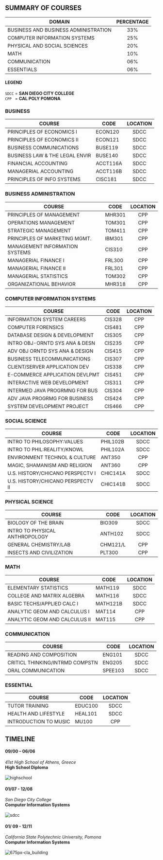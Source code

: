 ## SUMMARY OF COURSES 

| DOMAIN        | PERCENTAGE           |
| ------------- |:-------------:|
| BUSINESS AND BUSINESS ADMINISTRATION      | 33% |
| COMPUTER INFORMATION SYSTEMS      | 25%      |
| PHYSICAL AND SOCIAL SCIENCES | 20%      |
| MATH | 10%      |
| COMMUNICATION | 06%      |
| ESSENTIALS | 06%      |

#### LEGEND
`SDCC` = **SAN DIEGO CITY COLLEGE**<br>
`CPP `  = **CAL POLY POMONA**<br>

### BUSINESS 
| COURSE        | CODE           | LOCATION  |
| ------------- |-------------| :-----:|
| PRINCIPLES OF ECONOMICS I     | ECON120 | SDCC |
| PRINCIPLES OF ECONOMICS II    | ECON121 |   SDCC  |
| BUSINESS COMMUNICATIONS  | BUSE119 |    SDCC |
| BUSINESS LAW & THE LEGAL ENVIR | BUSE140 | SDCC |
| FINANCIAL ACCOUNTING     | ACCT116A      |  SDCC |
| MANAGERIAL ACCOUNTING  | ACCT116B     |   SDCC |
| PRINCIPLES OF INFO SYSTEMS      | CISC181 | SDCC |

### BUSINESS ADMINISTRATION 
| COURSE        | CODE           | LOCATION  |
| ------------- |-------------| :-----:|
| PRINCIPLES OF MANAGEMENT     | MHR301 | CPP |
| OPERATIONS MANAGEMENT    | TOM301 |  CPP   |
| STRATEGIC MANAGEMENT  | TOM411 |    CPP  |
| PRINCIPLES OF MARKETING MGMT. | IBM301 | CPP |
| MANAGEMENT INFORMATION SYSTEMS     | CIS310      |  CPP |
| MANAGERIAL FINANCE I  | FRL300     |   CPP |
| MANAGERIAL FINANCE II     | FRL301 | CPP |
| MANAGERIAL STATISTICS     | TOM302 | CPP |
| ORGANIZATIONAL BEHAVIOR   | MHR318 | CPP |

### COMPUTER INFORMATION SYSTEMS
| COURSE        | CODE           | LOCATION  |
| ------------- |-------------| :-----:|
| INFORMATION SYSTEM CAREERS     | CIS328 | CPP |
| COMPUTER FORENSICS    | CIS481 |  CPP   |
| DATABASE DESIGN & DEVELOPMENT  | CIS305 |    CPP  |
| INTRO OBJ-ORNTD SYS ANA & DESN | CIS235 | CPP |
| ADV OBJ ORNTD SYS ANA & DESIGN     | CIS415 |  CPP |
| BUSINESS TELECOMMUNICATIONS  | CIS307     |   CPP |
| CLIENT/SERVER APPLICATION DEV     | CIS338 | CPP |
| E-COMMERCE APPLICATION DEVLPMT    | CIS451 | CPP |
| INTERACTIVE WEB DEVELOPMENT   | CIS311 | CPP |
| INTERMED JAVA PROGRMNG FOR BUS   | CIS304 | CPP |
| ADV JAVA PROGRMG FOR BUSINESS   | CIS424 | CPP |
| SYSTEM DEVELOPMENT PROJECT  | CIS466 | CPP |

### SOCIAL SCIENCE 
| COURSE        | CODE           | LOCATION  |
| ------------- |-------------| :-----:|
| INTRO TO PHILOSOPHY:VALUES    | PHIL102B | SDCC |
| INTRO TO PHIL:REALITY/KNOWL   | PHIL102A | SDCC  |
| ENVIRONMENT TECHNOL & CULTURE  | ANT350 |    CPP |
| MAGIC, SHAMANISM AND RELIGION | ANT360 | CPP |
| U.S. HISTORY/CHICANO PERSPECTV I     | CHIC141A      |  SDCC |
| U.S. HISTORY/CHICANO PERSPECTV II  | CHIC141B    |   SDCC |

### PHYSICAL SCIENCE 
| COURSE        | CODE           | LOCATION  |
| ------------- |-------------| :-----:|
| BIOLOGY OF THE BRAIN    | BIO309 | SDCC |
| INTRO TO PHYSICAL ANTHROPOLOGY   | ANTH102 | SDCC  |
| GENERAL CHEMISTRY/LAB  | CHM121/L |    CPP |
| INSECTS AND CIVILIZATION | PLT300 | CPP |

### MATH 
| COURSE        | CODE           | LOCATION  |
| ------------- |-------------| :-----:|
| ELEMENTARY STATISTICS | MATH119 | SDCC |
| COLLEGE AND MATRIX ALGEBRA | MATH116 | SDCC | 
| BASIC TECHS/APPLIED CALC I | MATH121B | SDCC |
| ANALYTIC GEOM AND CALCULUS I | MAT114 | CPP | 
| ANALYTIC GEOM AND CALCULUS II | MAT115 | CPP |

### COMMUNICATION 
| COURSE        | CODE           | LOCATION  |
| ------------- |-------------| :-----:|
| READING AND COMPOSITION | ENG101 | SDCC | 
| CRITICL THINKING/INTRMD COMPSTN | ENG205 | SDCC |
| ORAL COMMUNICATION | SPEE103 | SDCC |

### ESSENTIAL 
| COURSE        | CODE           | LOCATION  |
| ------------- |-------------| :-----:|
| TUTOR TRAINING | EDUC100 | SDCC | 
| HEALTH AND LIFESTYLE | HEAL101 | SDCC | 
| INTRODUCTION TO MUSIC | MU100 | CPP |

## TIMELINE
#### 09/00 – 06/06
*41st High School of Athens, Greece*<br>
**High School Diploma**<br><br>
![highschool](https://cloud.githubusercontent.com/assets/12673581/24372129/293f7d26-1357-11e7-965c-6bafac72bb28.jpg)

#### 01/07 - 12/08
*San Diego City College*<br>
**Computer Information Systems**<br><br>
![sdcc](https://cloud.githubusercontent.com/assets/12673581/24372273/a417024e-1357-11e7-9902-79a1af89f6a2.jpg)

#### 01/ 09 - 12/11
*California State Polytechnic University, Pomona*<br>
**Computer Information Systems**<br><br>
![675px-cla_building](https://cloud.githubusercontent.com/assets/12673581/24372352/e5db3f4c-1357-11e7-97ae-5d199620d02a.jpg)
